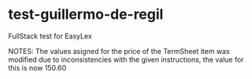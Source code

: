 # test-guillermo-de-regil
FullStack test for EasyLex

NOTES: The values asigned for the price of the TermSheet item was modified due to inconsistencies with the given instructions, the value for this is now 150.60
